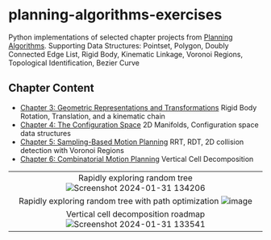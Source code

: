 # planning-algorithms-exercises
Python implementations of selected chapter projects from [Planning Algorithms](http://lavalle.pl/planning/).
Supporting Data Structures: Pointset, Polygon, Doubly Connected Edge List, Rigid Body, Kinematic Linkage, Voronoi Regions, Topological Identification, Bezier Curve

## Chapter Content

- [Chapter 3: Geometric Representations and Transformations](http://lavalle.pl/planning/ch3.pdf)
  Rigid Body Rotation, Translation, and a kinematic chain
- [Chapter 4: The Configuration Space](http://lavalle.pl/planning/ch4.pdf)
  2D Manifolds, Configuration space data structures
- [Chapter 5: Sampling-Based Motion Planning](http://lavalle.pl/planning/ch5.pdf)
  RRT, RDT, 2D collision detection with Voronoi Regions
- [Chapter 6: Combinatorial Motion Planning](https://msl.cs.uiuc.edu/planning/ch6.pdf)
  Vertical Cell Decomposition


|           |
|:---------:|
| Rapidly exploring random tree ![Screenshot 2024-01-31 134206](https://github.com/DoYouEvenStackSmash/planning-algorithms-exercises/assets/42816626/22f1e8ec-e4b9-41a9-a427-0fcd1994da3f) | 
| Rapidly exploring random tree with path optimization ![image](https://github.com/DoYouEvenStackSmash/planning-algorithms-exercises/assets/42816626/8d423f6e-83e0-49fa-9cd2-d0946e33e78f) | 
| Vertical cell decomposition roadmap ![Screenshot 2024-01-31 133541](https://github.com/DoYouEvenStackSmash/planning-algorithms-exercises/assets/42816626/39452247-46f9-4fee-ba9a-4339eba4a78b) | 
